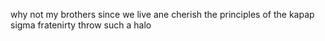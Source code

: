 why not my brothers since we live ane cherish the principles of the kapap sigma fratenirty throw such a halo 